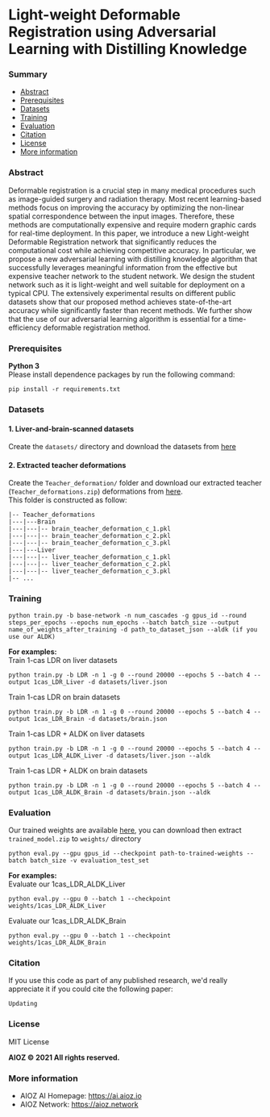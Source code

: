 # Light-weight Deformable Registration using Adversarial Learning with Distilling Knowledge
### Summary
* [Abstract](#abstract)
* [Prerequisites](#prerequisites)
* [Datasets](#datasets)
* [Training](#training)
* [Evaluation](#evaluation)
* [Citation](#citation)
* [License](#license)
* [More information](#more-information)

### Abstract
Deformable registration is a crucial step in many medical procedures such as image-guided surgery and radiation therapy. Most recent learning-based methods focus on improving the accuracy by optimizing the non-linear spatial correspondence between the input images. Therefore, these methods are computationally expensive and require modern graphic cards for real-time deployment. In this paper, we introduce a new Light-weight Deformable Registration network that significantly reduces the computational cost while achieving competitive accuracy. In particular, we propose a new adversarial learning with distilling knowledge algorithm that successfully leverages meaningful information from the effective but expensive teacher network to the student network. We design the student network such as it is light-weight and well suitable for deployment on a typical CPU. The extensively experimental results on different public datasets show that our proposed method achieves state-of-the-art accuracy while significantly faster than recent methods. We further show that the use of our adversarial learning algorithm is essential for a time-efficiency deformable registration method.

### Prerequisites
**Python 3**   
Please install dependence packages by run the following command:
```
pip install -r requirements.txt
```
### Datasets
#### 1. Liver-and-brain-scanned datasets
Create the `datasets/` directory and download the datasets from [here](https://drive.google.com/drive/folders/1jJzKgQYZBCGExbjym5Sjq6t-iIfrVXiQ?usp=sharing)
#### 2. Extracted teacher deformations
Create the `Teacher_deformation/` folder and
download our extracted teacher (`Teacher_deformations.zip`) deformations from [here](https://vision.aioz.io/d/150a081d8ea84ea685da/).   
This folder is constructed as follow:   
```
|-- Teacher_deformations   
|---|---Brain   
|---|---|-- brain_teacher_deformation_c_1.pkl   
|---|---|-- brain_teacher_deformation_c_2.pkl   
|---|---|-- brain_teacher_deformation_c_3.pkl   
|---|---Liver
|---|---|-- liver_teacher_deformation_c_1.pkl   
|---|---|-- liver_teacher_deformation_c_2.pkl   
|---|---|-- liver_teacher_deformation_c_3.pkl   
|-- ...   
```

### Training

```
python train.py -b base-network -n num_cascades -g gpus_id --round steps_per_epochs --epochs num_epochs --batch batch_size --output name_of_weights_after_training -d path_to_dataset_json --aldk (if you use our ALDK)
```
**For examples:**   
Train 1-cas LDR on liver datasets
```
python train.py -b LDR -n 1 -g 0 --round 20000 --epochs 5 --batch 4 --output 1cas_LDR_Liver -d datasets/liver.json
```
Train 1-cas LDR on brain datasets
```
python train.py -b LDR -n 1 -g 0 --round 20000 --epochs 5 --batch 4 --output 1cas_LDR_Brain -d datasets/brain.json
```
Train 1-cas LDR + ALDK on liver datasets
```
python train.py -b LDR -n 1 -g 0 --round 20000 --epochs 5 --batch 4 --output 1cas_LDR_ALDK_Liver -d datasets/liver.json --aldk
```
Train 1-cas LDR + ALDK on brain datasets
```
python train.py -b LDR -n 1 -g 0 --round 20000 --epochs 5 --batch 4 --output 1cas_LDR_ALDK_Brain -d datasets/brain.json --aldk
```

### Evaluation
Our trained weights are available [here](https://vision.aioz.io/d/150a081d8ea84ea685da/), 
you can download then extract `trained_model.zip` to `weights/` directory
```
python eval.py --gpu gpus_id --checkpoint path-to-trained-weights --batch batch_size -v evaluation_test_set
```
**For examples:**   
Evaluate our 1cas_LDR_ALDK_Liver
```
python eval.py --gpu 0 --batch 1 --checkpoint weights/1cas_LDR_ALDK_Liver
```
Evaluate our 1cas_LDR_ALDK_Brain
```
python eval.py --gpu 0 --batch 1 --checkpoint weights/1cas_LDR_ALDK_Brain
```
### Citation
If you use this code as part of any published research, we'd really appreciate it if you could cite the following paper:
```
Updating
```

### License
MIT License

**AIOZ © 2021 All rights reserved.**

### More information
- AIOZ AI Homepage: https://ai.aioz.io   
- AIOZ Network: https://aioz.network